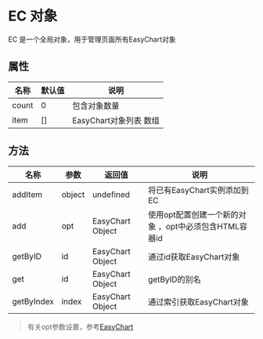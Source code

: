 # EC 对象

EC 是一个全局对象，用于管理页面所有EasyChart对象

## 属性

| 名称  | 默认值 |          说明          |
| ----- | ------ | ---------------------- |
| count | 0      | 包含对象数量           |
| item  | []     | EasyChart对象列表 数组 |


## 方法

|    名称    |   参数   |      返回值      |                         说明                          |
| ---------- | -------- | ---------------- | ----------------------------------------------------- |
| addItem    | object | undefined        | 将已有EasyChart实例添加到EC                           |
| add        | opt    | EasyChart Object | 使用opt配置创建一个新的对象 ，opt中必须包含HTML容器id |
| getByID    | id     | EasyChart Object | 通过id获取EasyChart对象                               |
| get        | id     | EasyChart Object | getByID的别名                                         |
| getByIndex | index  | EasyChart Object | 通过索引获取EasyChart对象                             |

> 有关opt参数设置，参考[EasyChart](EasyChart.md)

